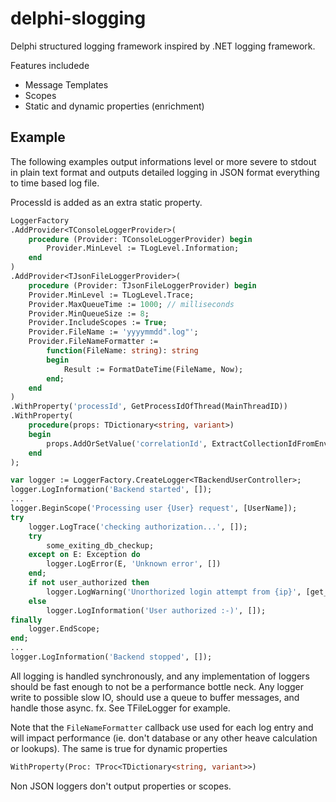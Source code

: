 # delphi-slogging
Delphi structured logging framework inspired by .NET logging framework.

Features includede

- Message Templates
- Scopes
- Static and dynamic properties (enrichment)

## Example

The following examples output informations level or more severe to stdout in plain text format and outputs detailed logging in JSON format everything to time based log file.

ProcessId is added as an extra static property.

```pascal
LoggerFactory
.AddProvider<TConsoleLoggerProvider>(
    procedure (Provider: TConsoleLoggerProvider) begin
        Provider.MinLevel := TLogLevel.Information;
    end
)
.AddProvider<TJsonFileLoggerProvider>(
    procedure (Provider: TJsonFileLoggerProvider) begin
    Provider.MinLevel := TLogLevel.Trace;
    Provider.MaxQueueTime := 1000; // milliseconds
    Provider.MinQueueSize := 8;
    Provider.IncludeScopes := True;
    Provider.FileName := 'yyyymmdd".log"';
    Provider.FileNameFormatter :=
        function(FileName: string): string
        begin
            Result := FormatDateTime(FileName, Now);
        end;
    end
)
.WithProperty('processId', GetProcessIdOfThread(MainThreadID))
.WithProperty(
    procedure(props: TDictionary<string, variant>)
    begin
        props.AddOrSetValue('correlationId', ExtractCollectionIdFromEnv);
    end
);

var logger := LoggerFactory.CreateLogger<TBackendUserController>;
logger.LogInformation('Backend started', []);
...
logger.BeginScope('Processing user {User} request', [UserName]);
try
    logger.LogTrace('checking authorization...', []);
    try
        some_exiting_db_checkup;
    except on E: Exception do
        logger.LogError(E, 'Unknown error', [])
    end;
    if not user_authorized then
        logger.LogWarning('Unorthorized login attempt from {ip}', [get_user_ip_addr]);
    else
        logger.LogInformation('User authorized :-)', []);
finally
    logger.EndScope;
end;
...
logger.LogInformation('Backend stopped', []);
```

All logging is handled synchronously, and any implementation of loggers should be fast enough to not be a performance bottle neck. Any logger write to possible slow IO, should use a queue to buffer messages, and handle those async. fx. See TFileLogger for example.

Note that the `FileNameFormatter` callback use used for each log entry and will impact performance (ie. don't database or any other heave calculation or lookups). The same is true for dynamic properties 

```pascal
WithProperty(Proc: TProc<TDictionary<string, variant>>)
```

Non JSON loggers don't output properties or scopes.